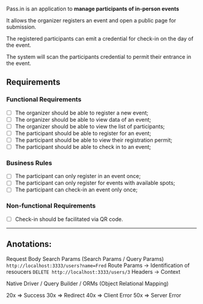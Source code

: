 Pass.in is an application to **manage participants of in-person events**

It allows the organizer registers an event and open a public page for submission.

The registered participants can emit a credential for check-in on the day of the event.

The system will scan the participants credential to permit their entrance in the event.

## Requirements

### Functional Requirements

- [ ] The organizer should be able to register a new event;
- [ ] The organizer should be able to view data of an event;
- [ ] The organizer should be able to view the list of participants;
- [ ] The participant should be able to register for an event;
- [ ] The participant should be able to view their registration permit;
- [ ] The participant should be able to check in to an event;

### Business Rules

- [ ] The participant can only register in an event once;
- [ ] The participant can only register for events with available spots;
- [ ] The participant can check-in an event only once;

### Non-functional Requirements

- [ ] Check-in should be facilitated via QR code.


---
## Anotations:

Request Body
Search Params (Search Params / Query Params) `http://localhost:3333/users?name=Fred`
Route Params -> Identification of resoucers `DELETE http://localhost:3333/users/3`
Headers -> Context

Native Driver / Query Builder / ORMs (Object Relational Mapping)

20x => Success
30x => Redirect
40x => Client Error
50x => Server Error


